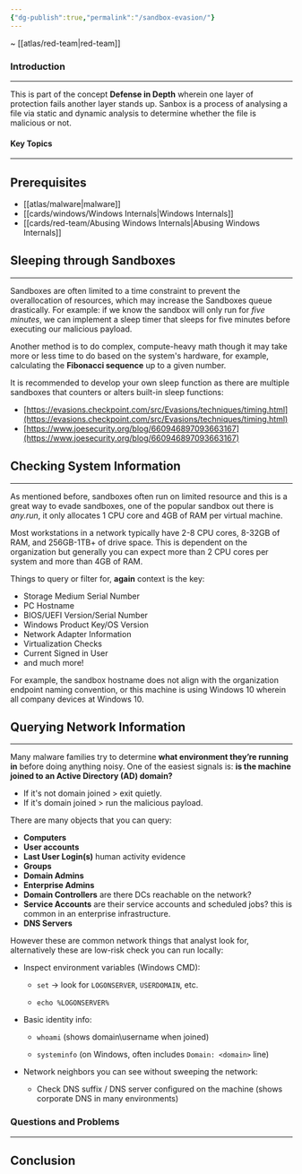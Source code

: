 ```yaml
---
{"dg-publish":true,"permalink":"/sandbox-evasion/"}
---
```


~ [[atlas/red-team\|red-team]]
### Introduction 
---
This is part of the concept **Defense in Depth** wherein one layer of protection fails another layer stands up. Sanbox is a process of analysing a file via static and dynamic analysis to determine whether the file is malicious or not.

#### Key Topics
---

## Prerequisites

- [[atlas/malware\|malware]]
- [[cards/windows/Windows Internals\|Windows Internals]]
- [[cards/red-team/Abusing Windows Internals\|Abusing Windows Internals]]

## Sleeping through Sandboxes
---
Sandboxes are often limited to a time constraint to prevent the overallocation of resources, which may increase the Sandboxes queue drastically. For example: if we know the sandbox will only run for _five minutes_, we can implement a sleep timer that sleeps for five minutes before executing our malicious payload.

Another method is to do complex, compute-heavy math though it may take more or less time to do based on the system's hardware, for example, calculating the **Fibonacci sequence** up to a given number.

It is recommended to develop your own sleep function as there are multiple sandboxes that counters or alters built-in sleep functions:

- [https://evasions.checkpoint.com/src/Evasions/techniques/timing.html](https://evasions.checkpoint.com/src/Evasions/techniques/timing.html)  
- [https://www.joesecurity.org/blog/660946897093663167](https://www.joesecurity.org/blog/660946897093663167)

## Checking System Information
---
As mentioned before, sandboxes often run on limited resource and this is a great way to evade sandboxes, one of the popular sandbox out there is _any.run_, it only allocates 1 CPU core and 4GB of RAM per virtual machine.

Most workstations in a network typically have 2-8 CPU cores, 8-32GB of RAM, and 256GB-1TB+ of drive space. This is dependent on the organization but generally you can expect more than 2 CPU cores per system and more than 4GB of RAM.

Things to query or filter for, **again** context is the key:

- Storage Medium Serial Number
- PC Hostname
- BIOS/UEFI Version/Serial Number
- Windows Product Key/OS Version
- Network Adapter Information
- Virtualization Checks
- Current Signed in User
- and much more!

For example, the sandbox hostname does not align with the organization endpoint naming convention, or this machine is using Windows 10 wherein all company devices at Windows 10.
## Querying Network Information
---
Many malware families try to determine **what environment they’re running in** before doing anything noisy. One of the easiest signals is: **is the machine joined to an Active Directory (AD) domain?**

- If it's not domain joined > exit quietly.
- If it's domain joined > run the malicious payload.

There are many objects that you can query:

- **Computers**
- **User accounts**
- **Last User Login(s)** human activity evidence
- **Groups**
- **Domain Admins**
- **Enterprise Admins**
- **Domain Controllers** are there DCs reachable on the network?
- **Service Accounts** are their service accounts and scheduled jobs? this is common in an enterprise infrastructure.
- **DNS Servers**

However these are common network things that analyst look for, alternatively these are low-risk check you can run locally:

- Inspect environment variables (Windows CMD):
    - `set` → look for `LOGONSERVER`, `USERDOMAIN`, etc.
        
    - `echo %LOGONSERVER%`
        
- Basic identity info:
    - `whoami` (shows domain\username when joined)
        
    - `systeminfo` (on Windows, often includes `Domain: <domain>` line)
        
- Network neighbors you can see without sweeping the network:
    - Check DNS suffix / DNS server configured on the machine (shows corporate DNS in many environments)


### Questions and Problems
---
## Conclusion


